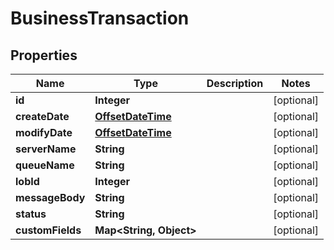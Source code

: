 
# BusinessTransaction

## Properties
Name | Type | Description | Notes
------------ | ------------- | ------------- | -------------
**id** | **Integer** |  |  [optional]
**createDate** | [**OffsetDateTime**](OffsetDateTime.md) |  |  [optional]
**modifyDate** | [**OffsetDateTime**](OffsetDateTime.md) |  |  [optional]
**serverName** | **String** |  |  [optional]
**queueName** | **String** |  |  [optional]
**lobId** | **Integer** |  |  [optional]
**messageBody** | **String** |  |  [optional]
**status** | **String** |  |  [optional]
**customFields** | **Map&lt;String, Object&gt;** |  |  [optional]



